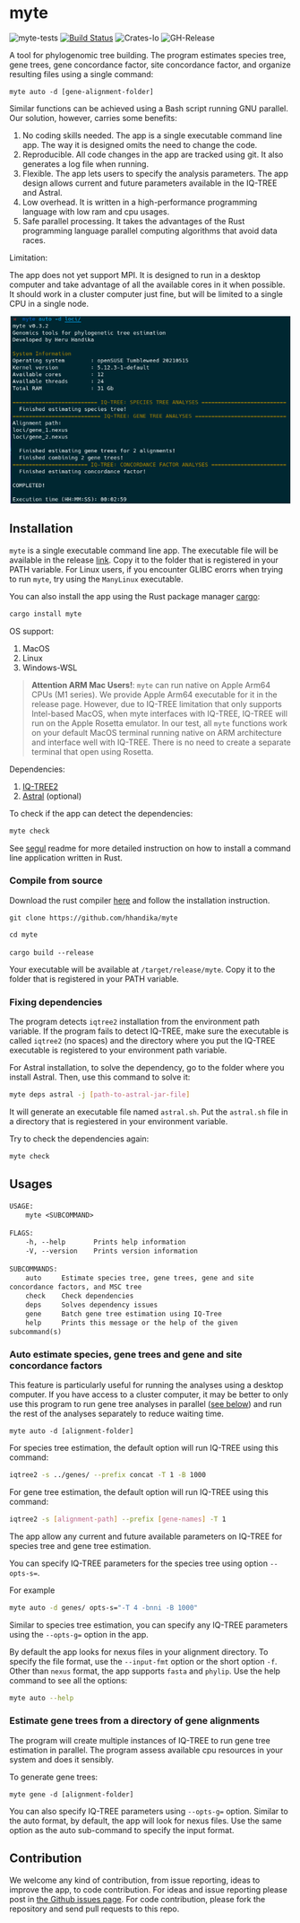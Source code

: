 # myte

![myte-tests](https://github.com/hhandika/myte/workflows/myte-tests/badge.svg)
[![Build Status](https://www.travis-ci.com/hhandika/myte.svg?branch=main)](https://www.travis-ci.com/hhandika/myte)
![Crates-Io](https://img.shields.io/crates/v/myte)
![GH-Release](https://img.shields.io/github/v/release/hhandika/myte)

A tool for phylogenomic tree building. The program estimates species tree, gene trees, gene concordance factor, site concordance factor, and organize resulting files using a single command:

```{Bash}
myte auto -d [gene-alignment-folder]
```

Similar functions can be achieved using a Bash script running GNU parallel. Our solution, however, carries some benefits:

1. No coding skills needed. The app is a single executable command line app. The way it is designed omits the need to change the code.
2. Reproducible. All code changes in the app are tracked using git. It also generates a log file when running.
3. Flexible. The app lets users to specify the analysis parameters. The app design allows current and future parameters available in the IQ-TREE and Astral.
4. Low overhead. It is written in a high-performance programming language with low ram and cpu usages.
5. Safe parallel processing. It takes the advantages of the Rust programming language parallel computing algorithms that avoid data races.

Limitation:

The app does not yet support MPI. It is designed to run in a desktop computer and take advantage of all the available cores in it when possible. It should work in a cluster computer just fine, but will be limited to a single CPU in a single node.

<p align="center">
 <img src="static/interface.png" width="500" >
</p>

## Installation

`myte` is a single executable command line app. The executable file will be available in the release [link](https://github.com/hhandika/myte/releases). Copy it to the folder that is registered in your PATH variable. For Linux users, if you encounter GLIBC erorrs when trying to run `myte`, try using the `ManyLinux` executable.

You can also install the app using the Rust package manager [cargo](https://doc.rust-lang.org/cargo/getting-started/installation.html):

```Bash
cargo install myte
```

OS support:

1. MacOS
2. Linux
3. Windows-WSL

>__Attention ARM Mac Users!__: `myte` can run native on Apple Arm64 CPUs (M1 series). We provide Apple Arm64 executable for it in the release page. However, due to IQ-TREE limitation that only supports Intel-based MacOS, when myte interfaces with IQ-TREE, IQ-TREE will run on the Apple Rosetta emulator. In our test, all `myte` functions work on your default MacOS terminal running native on ARM architecture and interface well with IQ-TREE. There is no need to create a separate terminal that open using Rosetta.

Dependencies:

1. [IQ-TREE2](http://www.iqtree.org/)
2. [Astral](https://github.com/smirarab/ASTRAL) (optional)

To check if the app can detect the dependencies:

```Bash
myte check
```

See [segul](https://github.com/hhandika/segul) readme for more detailed instruction on how to install a command line application written in Rust.

### Compile from source

Download the rust compiler [here](https://www.rust-lang.org/learn/get-started) and follow the installation instruction.

```{Bash}
git clone https://github.com/hhandika/myte
```

```{Bash}
cd myte

cargo build --release
```

Your executable will be available at `/target/release/myte`. Copy it to the folder that is registered in your PATH variable.

### Fixing dependencies

The program detects `iqtree2` installation from the environment path variable. If the program fails to detect IQ-TREE, make sure the executable is called `iqtree2` (no spaces) and the directory where you put the IQ-TREE executable is registered to your environment path variable.

For Astral installation, to solve the dependency, go to the folder where you install Astral. Then, use this command to solve it:

```Bash
myte deps astral -j [path-to-astral-jar-file]
```

It will generate an executable file named `astral.sh`. Put the `astral.sh` file in a directory that is regiestered in your environment variable.

Try to check the dependencies again:

```Bash
myte check
```

## Usages

```{Bash}
USAGE:
    myte <SUBCOMMAND>

FLAGS:
    -h, --help       Prints help information
    -V, --version    Prints version information

SUBCOMMANDS:
    auto     Estimate species tree, gene trees, gene and site concordance factors, and MSC tree
    check    Check dependencies
    deps     Solves dependency issues
    gene     Batch gene tree estimation using IQ-Tree
    help     Prints this message or the help of the given subcommand(s)
```

### Auto estimate species, gene trees and gene and site concordance factors

This feature is particularly useful for running the analyses using a desktop computer. If you have access to a cluster computer, it may be better to only use this program to run gene tree analyses in parallel ([see below](#estimate-gene-trees-from-a-directory-of-gene-alignments)) and run the rest of the analyses separately to reduce waiting time.

```{Bash}
myte auto -d [alignment-folder]
```

For species tree estimation, the default option will run IQ-TREE using this command:

```Bash
iqtree2 -s ../genes/ --prefix concat -T 1 -B 1000
```

For gene tree estimation, the default option will run IQ-TREE using this command:

```Bash
iqtree2 -s [alignment-path] --prefix [gene-names] -T 1
```

The app allow any current and future available parameters on IQ-TREE for species tree and gene tree estimation.

You can specify IQ-TREE parameters for the species tree using option `--opts-s=`.

For example

```Bash
myte auto -d genes/ opts-s="-T 4 -bnni -B 1000"
```

Similar to species tree estimation, you can specify any IQ-TREE parameters using the `--opts-g=` option in the app.

By default the app looks for nexus files in your alignment directory. To specify the file format, use the `--input-fmt` option or the short option `-f`. Other than `nexus` format, the app supports `fasta` and `phylip`. Use the help command to see all the options:

```Bash
myte auto --help
```

### Estimate gene trees from a directory of gene alignments

The program will create multiple instances of IQ-TREE to run gene tree estimation in parallel. The program assess available cpu resources in your system and does it sensibly.

To generate gene trees:

```{Bash}
myte gene -d [alignment-folder]
```

You can also specify IQ-TREE parameters using `--opts-g=` option. Similar to the auto format, by default, the app will look for nexus files. Use the same option as the auto sub-command to specify the input format.

## Contribution

We welcome any kind of contribution, from issue reporting, ideas to improve the app, to code contribution. For ideas and issue reporting please post in [the Github issues page](https://github.com/hhandika/myte/issues). For code contribution, please fork the repository and send pull requests to this repo.
